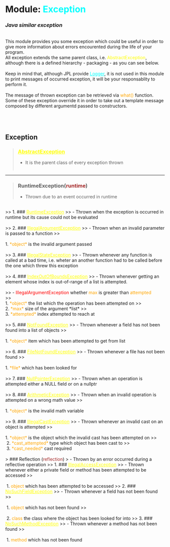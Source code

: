 # **Module: <span style="color:aqua">Exception</span>**
### ***Java similar exception***  
<br>
This module provides you some exception which could be useful in order to give more information about errors encourented during the life of your program. 
<br>All exception extends the same parent class, i.e. <span style="color:yellow">AbstractException</span>, although there is a defined hierarchy - packaging - as you can see below.  
<br><br>
Keep in mind that, although JPL provide <a href="https://github.com/Gabriele-P03/Libraries/tree/main/logger" style="color:aqua">Logger</a>, it is not used in this
module to print messages of occurred exception, it will be your responsablity to perform it.
<br><br>
The message of thrown exception can be retrieved via <span style="color:orange">what()</span> function. Some of these exception override it in order to take out a template message composed by different argumentd passed to constructors.

<br><br>

## **Exception**

> ### <a href="https://github.com/Gabriele-P03/Libraries/blob/main/exception/src/AbstractException.hpp" style="color:yellow"> AbstractException</a>
>- It is the parent class of every exception thrown
<br><br>
---
> ### RuntimeException(<span style="color:brown">runtime</span>)
> - Thrown due to an event occurred in runtime
<br>
>> 1. ### <a href="https://github.com/Gabriele-P03/Libraries/blob/main/exception/src/runtime/RuntimeException.hpp" style="color:yellow">RuntimeException</a>
>> - Thrown when the exception is occurred in runtime but its cause could not be evaluated 
<br><br>
>> 2. ### <a href="https://github.com/Gabriele-P03/Libraries/blob/main/exception/src/runtime/IllegalArgumentException.hpp" style="color:yellow">IllegalArgumentException</a>
>> - Thrown when an invalid parameter is passed to a function
>> <br><br>1. <span style="color:orange">*object*</span> is the invalid argument passed
<br><br>
>> 3. ### <a href="https://github.com/Gabriele-P03/Libraries/blob/main/exception/src/runtime/IllegalStateException.hpp" style="color:yellow">IllegalStateException</a>
>> - Thrown whenever any function is called at a bad time, i.e. wheter an another function had to be called before the one which threw this exception
<br><br>
>> 4. ### <a href="https://github.com/Gabriele-P03/Libraries/blob/main/exception/src/runtime/IndexOutOfBoundsException.hpp" style="color:yellow">IndexOutOfBoundsException</a>
>> - Thrown whenever getting an element whose index is out-of-range of a list is attempted.
<br><br>
>> - <span style="color:red">IllegalArgumentException</span> whether <span style="color:orange">max</span> is greater than <span style="color:orange">attempted</span>
<br>
>><br>1. <span style="color:orange">*object*</span> the list which the operation has been attempted on
>> <br>2. <span style="color:orange">*max*</span> size of the argument *list*
>> <br>3. <span style="color:orange">*attempted*</span> index attempted to reach at
<br><br>
>> 5. ### <a href="https://github.com/Gabriele-P03/Libraries/blob/main/exception/src/runtime/NotFoundException.hpp" style="color:yellow">NotFoundException</a>
>> - Thrown whenever a field has not been found into a list of objects
>> <br><br>1. <span style="color:orange">*object*</span> item which has been attempted to get from list
<br><br>
>> 6. ### <a href="https://github.com/Gabriele-P03/Libraries/blob/main/exception/src/runtime/FileNotFoundException.hpp" style="color:yellow">FileNotFoundException</a>
>> - Thrown whenever a file has not been found
>> <br><br>1. <span style="color:orange">*file*</span> which has been looked for
<br><br>
>> 7. ### <a href="https://github.com/Gabriele-P03/Libraries/blob/main/exception/src/runtime/NotFoundException.hpp" style="color:yellow">NullPointerException</a>
>> - Thrown when an operation is attempted either a NULL field or on a nullptr
<br><br>
>> 8. ### <a href="https://github.com/Gabriele-P03/Libraries/blob/main/exception/src/runtime/NotFoundException.hpp" style="color:yellow">ArithmeticException</a>
>> - Thrown when an invalid operation is attempted on a wrong math value
>> <br><br>1. <span style="color:orange">*object*</span> is the invalid math variable
<br><br>
>> 9. ### <a href="https://github.com/Gabriele-P03/Libraries/blob/main/exception/src/runtime/NotFoundException.hpp" style="color:yellow">IllegalCastException</a>
>> - Thrown whenever an invalid cast on an object is attempted
>><br><br> 1. <span style="color:orange">*object*</span> is the object which the invalid cast has been attempted on
>> <br>&nbsp;2. <span style="color:orange">*cast_attempted*</span> type which object has been cast to 
>> <br>&nbsp;3. <span style="color:orange">*cast_needed*</span> cast required 
<br><br>
> ### Reflection (<span style="color:brown">reflection</span>)
> - Thrown by an error occurred during a reflective operation
>> 1. ### <a href="https://github.com/Gabriele-P03/Libraries/blob/main/exception/src/reflection/IllegalAccessException.hpp" style="color:yellow">IllegalAccessException</a>
>> - Thrown whenever either a private field or method has been attempted to be accessed
>><br><br>&nbsp;1. <span style="color:orange">object</span> which has been attempted to be accessed
>> 2. ### <a href="https://github.com/Gabriele-P03/Libraries/blob/main/exception/src/reflection/NoSuchFieldException.hpp" style="color:yellow">NoSuchFieldException</a>
>> - Thrown whenever a field has not been found
>><br><br>&nbsp;1. <span style="color:orange">object</span> which has not been found
>><br><br>&nbsp;2. <span style="color:orange">class</span> the class where the object has been looked for into
>> 3. ### <a href="https://github.com/Gabriele-P03/Libraries/blob/main/exception/src/reflection/NoSuchMethodException.hpp" style="color:yellow">NoSuchMethodException</a>
>> - Thrown whenever a method has not been found
>><br><br>&nbsp;1. <span style="color:orange">method</span> which has not been found
